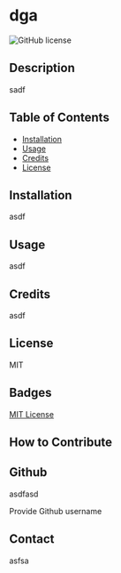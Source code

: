 
  # dga
![GitHub license](https://img.shields.io/badge/license-MIT-blue.svg)
  ## Description
  sadf

  ## Table of Contents 
  
  - [Installation](#installation)
  - [Usage](#usage)
  - [Credits](#credits)
  - [License](#license)
  
  ## Installation
  asdf

  ## Usage
  asdf
  
  ## Credits
  asdf

  ## License
  MIT

  ## Badges

  [MIT License](https://choosealicense.com/licenses/mit/)
  
  ## How to Contribute
  
  ## Github
  asdfasd

  Provide Github username 

  ## Contact
asfsa
